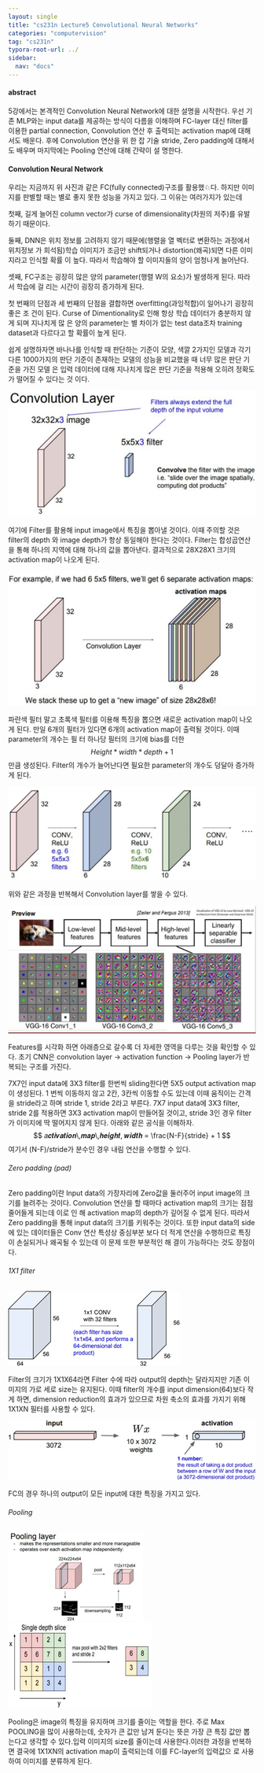 ```yaml
---
layout: single
title: "cs231n Lecture5 Convolutional Neural Networks"
categories: "computervision"
tag: "cs231n"
typora-root-url: ../
sidebar:
  nav: "docs"
---
```


#### abstract

5강에서는 본격적인 Convolution Neural Network에 대한 설명을 시작한다. 우선 기존 MLP와는 input data를 제공하는 방식이 다름을 이해하며 FC-layer 대신 filter를 이용한 partial connection, Convolution 연산 후 출력되는 activation map에 대해서도 배운다. 후에 Convolution 연산을 위 한 잡 기술 stride, Zero padding에 대해서도 배우며 마지막에는 Pooling 연산에 대해 간략이 설 명한다.

#### Convolution Neural Network 

우리는 지금까지 위 사진과 같은 FC(fully connected)구조를 활용했♘다. 하지만 이미지를 판별할 때는 별로 좋지 못한 성능을 가지고 있다. 그 이유는 여러가지가 있는데

첫째, 길게 늘어진 column vector가 curse of dimensionality(차원의 저주)를 유발하기 때문이다.

둘째, DNN은 위치 정보를 고려하지 않기 때문에(행렬을 열 벡터로 변환하는 과정에서 위치정보 가 희석됨)학습 이미지가 조금만 shift되거나 distortion(왜곡)되면 다른 이미지라고 인식할 확률 이 높다. 따라서 학습해야 할 이미지들의 양이 엄청나게 늘어난다.

셋째, FC구조는 굉장히 많은 양의 parameter(행렬 W의 요소)가 발생하게 된다. 따라서 학습에 걸 리는 시간이 굉장히 증가하게 된다.

첫 번째의 단점과 세 번째의 단점을 결합하면 overfitting(과잉적합)이 일어나기 굉장히 좋은 조 건이 된다. Curse of Dimentionality로 인해 항상 학습 데이터가 충분하지 않게 되며 지나치게 많 은 양의 parameter는 별 차이가 없는 test data조차 training dataset과 다르다고 할 확률이 높게 된다.

쉽게 설명하자면 바나나를 인식할 때 판단하는 기준이 모양, 색깔 2가지인 모델과 각기 다른 1000가지의 판단 기준이 존재하는 모델의 성능을 비교했을 때 너무 많은 판단 기준을 가진 모델 은 입력 데이터에 대해 지나치게 많은 판단 기준을 적용해 오히려 정확도가 떨어질 수 있다는 것 이다.

![image-20240204141244156](/images/2024-02-04-cs231n5/image-20240204141244156.png)

여기에 Filter를 활용해 input image에서 특징을 뽑아낼 것이다. 이때 주의할 것은 filter의 depth 와 image depth가 항상 동일해야 한다는 것이다. Filter는 합성곱연산을 통해 하나의 지역에 대해 하나의 값을 뽑아낸다. 결과적으로 28X28X1 크기의 activation map이 나오게 된다.

![image-20240204141309330](/images/2024-02-04-cs231n5/image-20240204141309330.png)

파란색 필터 말고 초록색 필터를 이용해 특징을 뽑으면 새로운 activation map이 나오게 된다. 만일 6개의 필터가 있다면 6개의 activation map이 출력될 것이다. 이때 parameter의 개수는 필 터 하나당 필터의 크기에 bias를 더한
$$
Height * width * depth+1
$$
만큼 생성된다. Filter의 개수가 늘어난다면 필요한 parameter의 개수도 덩달아 증가하게 된다.

![image-20240204141348173](/images/2024-02-04-cs231n5/image-20240204141348173.png)

위와 같은 과정을 반복해서 Convolution layer를 쌓을 수 있다.

![image-20240204141358288](/images/2024-02-04-cs231n5/image-20240204141358288.png)

Features를 시각화 하면 아래층으로 갈수록 더 자세한 영역을 다루는 것을 확인할 수 있다. 초기 CNN은 convolution layer -> activation function -> Pooling layer가 반복되는 구조를 가진다.

7X7인 input data에 3X3 filter를 한번씩 sliding한다면 5X5 output activation map이 생성된다. 1 번씩 이동하지 않고 2칸, 3칸씩 이동할 수도 있는데 이때 움직이는 간격을 stride라고 하며 stride 1, stride 2라고 부른다. 7X7 input data에 3X3 filter, stride 2를 적용하면 3X3 activation map이 만들어질 것이고, stride 3인 경우 filter가 이미지에 딱 떨어지지 않게 된다. 아래와 같은 공식을 이해하자.
$$
𝑎𝒄𝒕𝒊𝒗𝒂𝒕𝒊𝒐𝒏\,𝒎𝒂𝒑\,𝒉𝒆𝒊𝒈𝒉𝒕, 𝒘𝒊𝒅𝒕𝒉 = \frac{N-F}{stride} + 1 
$$
여기서 (N-F)/stride가 분수인 경우 내림 연산을 수행할 수 있다.

###### Zero padding (pad)

Zero padding이란 Input data의 가장자리에 Zero값을 둘러주어 input image의 크기를 늘려주는 것이다. Convolution 연산을 할 때마다 activation map의 크기는 점점 줄어들게 되는데 이로 인 해 activation map의 depth가 깊어질 수 없게 된다. 따라서 Zero padding을 통해 input data의 크기를 키워주는 것이다. 또한 input data의 side에 있는 데이터들은 Conv 연산 특성상 중심부분 보다 더 적게 연산을 수행하므로 특징이 손실되거나 왜곡될 수 있는데 이 문제 또한 부분적인 해 결이 가능하다는 것도 장점이다.

###### 1X1 filter

![image-20240204141634794](/images/2024-02-04-cs231n5/image-20240204141634794.png)

Filter의 크기가 1X1X64라면 Filter 수에 따라 output의 depth는 달라지지만 기존 이미지의 가로 세로 size는 유지된다. 이때 filter의 개수를 input dimension(64)보다 작게 하면, dimension reduction의 효과가 있으므로 차원 축소의 효과를 가지기 위해 1X1XN 필터를 사용할 수 있다.

![image-20240204141654842](/images/2024-02-04-cs231n5/image-20240204141654842.png)

FC의 경우 하나의 output이 모든 input에 대한 특징을 가지고 있다.

###### Pooling

![image-20240204141715162](/images/2024-02-04-cs231n5/image-20240204141715162.png)![image-20240204141719171](/images/2024-02-04-cs231n5/image-20240204141719171.png)

Pooling은 image의 특징을 유지하며 크기를 줄이는 역할을 한다. 주로 Max POOLING을 많이 사용하는데, 숫자가 큰 값만 남겨 둔다는 뜻은 가장 큰 특징 값만 뽑는다고 생각할 수 있다.입력 이미지의 size를 줄이는데 사용한다.이러한 과정을 반복하면 결국에 1X1XN의 activation map이 출력되는데 이를 FC-layer의 입력값으 로 사용하여 이미지를 분류하게 된다.

